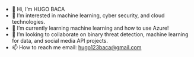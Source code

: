 - 👋 Hi, I’m HUGO BACA
- 👀 I’m interested in machine learning, cyber security, and cloud technologies.
- 🧠 I’m currently learning machine learning and how to use Azure!
- 🤝 I’m looking to collaborate on binary threat detection, machine learning for data, and social media API projects.
- 📫 How to reach me email: hugo123baca@gmail.com
